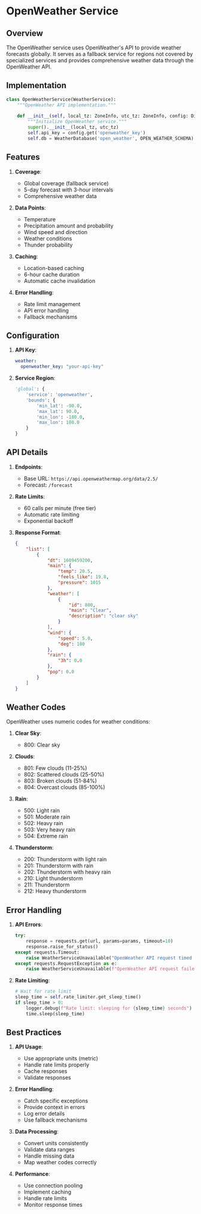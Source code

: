 # OpenWeather Service

## Overview

The OpenWeather service uses OpenWeather's API to provide weather forecasts globally. It serves as a fallback service for regions not covered by specialized services and provides comprehensive weather data through the OpenWeather API.

## Implementation

```python
class OpenWeatherService(WeatherService):
    """OpenWeather API implementation."""
    
    def __init__(self, local_tz: ZoneInfo, utc_tz: ZoneInfo, config: Dict[str, Any]):
        """Initialize OpenWeather service."""
        super().__init__(local_tz, utc_tz)
        self.api_key = config.get('openweather_key')
        self.db = WeatherDatabase('open_weather', OPEN_WEATHER_SCHEMA)
```

## Features

1. **Coverage**:
   - Global coverage (fallback service)
   - 5-day forecast with 3-hour intervals
   - Comprehensive weather data

2. **Data Points**:
   - Temperature
   - Precipitation amount and probability
   - Wind speed and direction
   - Weather conditions
   - Thunder probability

3. **Caching**:
   - Location-based caching
   - 6-hour cache duration
   - Automatic cache invalidation

4. **Error Handling**:
   - Rate limit management
   - API error handling
   - Fallback mechanisms

## Configuration

1. **API Key**:
   ```yaml
   weather:
     openweather_key: "your-api-key"
   ```

2. **Service Region**:
   ```python
   'global': {
       'service': 'openweather',
       'bounds': {
           'min_lat': -90.0,
           'max_lat': 90.0,
           'min_lon': -180.0,
           'max_lon': 180.0
       }
   }
   ```

## API Details

1. **Endpoints**:
   - Base URL: `https://api.openweathermap.org/data/2.5/`
   - Forecast: `/forecast`

2. **Rate Limits**:
   - 60 calls per minute (free tier)
   - Automatic rate limiting
   - Exponential backoff

3. **Response Format**:
   ```json
   {
       "list": [
           {
               "dt": 1609459200,
               "main": {
                   "temp": 20.5,
                   "feels_like": 19.8,
                   "pressure": 1015
               },
               "weather": [
                   {
                       "id": 800,
                       "main": "Clear",
                       "description": "clear sky"
                   }
               ],
               "wind": {
                   "speed": 5.0,
                   "deg": 180
               },
               "rain": {
                   "3h": 0.0
               },
               "pop": 0.0
           }
       ]
   }
   ```

## Weather Codes

OpenWeather uses numeric codes for weather conditions:

1. **Clear Sky**:
   - 800: Clear sky

2. **Clouds**:
   - 801: Few clouds (11-25%)
   - 802: Scattered clouds (25-50%)
   - 803: Broken clouds (51-84%)
   - 804: Overcast clouds (85-100%)

3. **Rain**:
   - 500: Light rain
   - 501: Moderate rain
   - 502: Heavy rain
   - 503: Very heavy rain
   - 504: Extreme rain

4. **Thunderstorm**:
   - 200: Thunderstorm with light rain
   - 201: Thunderstorm with rain
   - 202: Thunderstorm with heavy rain
   - 210: Light thunderstorm
   - 211: Thunderstorm
   - 212: Heavy thunderstorm

## Error Handling

1. **API Errors**:
   ```python
   try:
       response = requests.get(url, params=params, timeout=10)
       response.raise_for_status()
   except requests.Timeout:
       raise WeatherServiceUnavailable("OpenWeather API request timed out")
   except requests.RequestException as e:
       raise WeatherServiceUnavailable(f"OpenWeather API request failed: {str(e)}")
   ```

2. **Rate Limiting**:
   ```python
   # Wait for rate limit
   sleep_time = self.rate_limiter.get_sleep_time()
   if sleep_time > 0:
       logger.debug(f"Rate limit: sleeping for {sleep_time} seconds")
       time.sleep(sleep_time)
   ```

## Best Practices

1. **API Usage**:
   - Use appropriate units (metric)
   - Handle rate limits properly
   - Cache responses
   - Validate responses

2. **Error Handling**:
   - Catch specific exceptions
   - Provide context in errors
   - Log error details
   - Use fallback mechanisms

3. **Data Processing**:
   - Convert units consistently
   - Validate data ranges
   - Handle missing data
   - Map weather codes correctly

4. **Performance**:
   - Use connection pooling
   - Implement caching
   - Handle rate limits
   - Monitor response times
